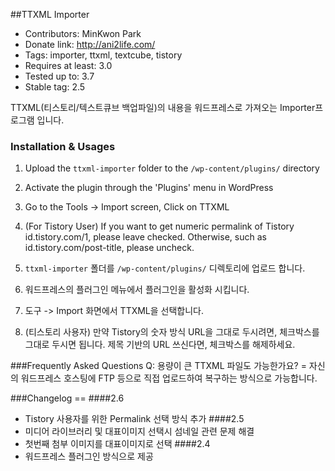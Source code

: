 ##TTXML Importer
* Contributors: MinKwon Park
* Donate link: http://ani2life.com/
* Tags: importer, ttxml, textcube, tistory
* Requires at least: 3.0
* Tested up to: 3.7
* Stable tag: 2.5

TTXML(티스토리/텍스트큐브 백업파일)의 내용을 워드프레스로 가져오는 Importer프로그램 입니다. 


### Installation & Usages
1. Upload the `ttxml-importer` folder to the `/wp-content/plugins/` directory
2. Activate the plugin through the 'Plugins' menu in WordPress
3. Go to the Tools -> Import screen, Click on TTXML
4. (For Tistory User) If you want to get numeric permalink of Tistory id.tistory.com/1, please leave checked. Otherwise, such as id.tistory.com/post-title, please uncheck.

1. `ttxml-importer` 폴더를 `/wp-content/plugins/` 디렉토리에 업로드 합니다.
2. 워드프레스의 플러그인 메뉴에서 플러그인을 활성화 시킵니다.
3. 도구 -> Import 화면에서 TTXML을 선택합니다.
4. (티스토리 사용자) 만약 Tistory의 숫자 방식 URL을 그대로 두시려면, 체크박스를 그대로 두시면 됩니다. 제목 기반의 URL 쓰신다면, 체크박스를 해제하세요.

###Frequently Asked Questions
Q: 용량이 큰 TTXML 파일도 가능한가요? =
자신의 워드프레스 호스팅에 FTP 등으로 직접 업로드하여 복구하는 방식으로 가능합니다.
 
###Changelog ==
####2.6 
* Tistory 사용자를 위한 Permalink 선택 방식 추가
####2.5
* 미디어 라이브러리 및 대표이미지 선택시 섬네일 관련 문제 해결
* 첫번째 첨부 이미지를 대표이미지로 선택
####2.4
* 워드프레스 플러그인 방식으로 제공
